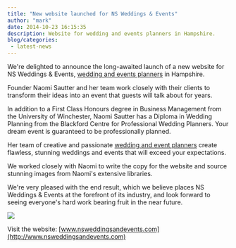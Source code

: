 ```yaml
---
title: "New website launched for NS Weddings & Events"
author: "mark"
date: 2014-10-23 16:15:35
description: Website for wedding and events planners in Hampshire.
blog/categories: 
 - latest-news
---
```


We're delighted to announce the long-awaited launch of a new website for NS Weddings &amp; Events, [wedding and events planners](http://www.nsweddingsandevents.com) in Hampshire.

Founder Naomi Sautter and her team work closely with their clients to transform their ideas into an event that guests will talk about for years.

In addition to a First Class Honours degree in Business Management from the University of Winchester, Naomi Sautter has a Diploma in Wedding Planning from the Blackford Centre for Professional Wedding Planners. Your dream event is guaranteed to be professionally planned.

Her team of creative and passionate [wedding and event planners](http://www.nsweddingsandevents.com) create flawless, stunning weddings and events that will exceed your expectations.

We worked closely with Naomi to write the copy for the website and source stunning images from Naomi's extensive libraries.

We're very pleased with the end result, which we believe places NS Weddings &amp; Events at the forefront of its industry, and look forward to seeing everyone's hard work bearing fruit in the near future.

![](images/blog/naomi_sautter.jpg)

Visit the website: [www.nsweddingsandevents.com](http://www.nsweddingsandevents.com)


